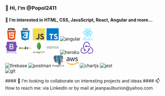 ### 👋 Hi, I’m @Popol2411
#### 👀 I’m interested in HTML, CSS, JavaScript, React, Angular and more...
<p> 
<img src="https://raw.githubusercontent.com/devicons/devicon/master/icons/html5/html5-original-wordmark.svg" alt="html5" width="40" height="40"/> </a> 
<img src="https://raw.githubusercontent.com/devicons/devicon/master/icons/css3/css3-original-wordmark.svg" alt="css3" width="40" height="40"/> </a> 
<img src="https://raw.githubusercontent.com/devicons/devicon/master/icons/javascript/javascript-original.svg" alt="javascript" width="40" height="40"/> </a>
<img src="https://raw.githubusercontent.com/devicons/devicon/master/icons/typescript/typescript-original.svg" alt="typescript" width="40" height="40"/> </a>
<img src="https://angular.io/assets/images/logos/angular/angular.svg" alt="angular" width="40" height="40"/> </a>
<img src="https://raw.githubusercontent.com/devicons/devicon/master/icons/react/react-original-wordmark.svg" alt="react" width="40" height="40"/> </a> 
<br>
<img src="https://raw.githubusercontent.com/devicons/devicon/master/icons/bootstrap/bootstrap-plain-wordmark.svg" alt="bootstrap" width="40" height="40"/> </a>
<img src="https://raw.githubusercontent.com/devicons/devicon/master/icons/nodejs/nodejs-original-wordmark.svg" alt="nodejs" width="40" height="40"/> </a>
<img src="https://raw.githubusercontent.com/devicons/devicon/master/icons/mongodb/mongodb-original-wordmark.svg" alt="mongodb" width="40" height="40"/> </a> 
<img src="https://raw.githubusercontent.com/devicons/devicon/master/icons/express/express-original-wordmark.svg" alt="express" width="40" height="40"/> </a> 
<img src="https://www.vectorlogo.zone/logos/heroku/heroku-icon.svg" alt="heroku" width="40" height="40"/> </a>
<img src="https://raw.githubusercontent.com/devicons/devicon/master/icons/redux/redux-original.svg" alt="redux" width="40" height="40"/> </a>
<br>
<img src="https://www.vectorlogo.zone/logos/firebase/firebase-icon.svg" alt="firebase" width="40" height="40"/> </a>
<img src="https://www.vectorlogo.zone/logos/getpostman/getpostman-icon.svg" alt="postman" width="40" height="40"/> </a>
<img src="https://raw.githubusercontent.com/devicons/devicon/master/icons/postgresql/postgresql-original-wordmark.svg" alt="postgresql" width="40" height="40"/> </a> 
<img src="https://raw.githubusercontent.com/devicons/devicon/master/icons/amazonwebservices/amazonwebservices-original-wordmark.svg" alt="aws" width="40" height="40"/> 
<img src="https://www.chartjs.org/media/logo-title.svg" alt="chartjs" width="40" height="40"/> </a>
<img src="https://www.vectorlogo.zone/logos/jestjsio/jestjsio-icon.svg" alt="jest" width="40" height="40"/> </a>  
<br>
<img src="https://www.vectorlogo.zone/logos/git-scm/git-scm-icon.svg" alt="git" width="40" height="40"/> </a> 
</p>
#### 💞️ I’m looking to collaborate on interesting projects and ideas
#### 📫 How to reach me: via LinkedIn or by mail at jeanpaulburion@yahoo.com

<!---
Popol2411/Popol2411 is a ✨ special ✨ repository because its `README.md` (this file) appears on your GitHub profile.
You can click the Preview link to take a look at your changes.
--->
